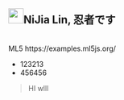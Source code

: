 <h2><img src='https://sprofile.line-scdn.net/0hKvToEWyOFFl5FgPUaxBqJglGFzNaZ01LXHRabxhFTDlNI1taBiVZaB5CSjtHJ1YJACJSN0xFHjp1BWM_Z0DobX4mSm5AIFEMXHhbuQ' width=30 height=30>NiJia Lin, 忍者です</h2><br />ML5 https://examples.ml5js.org/<br /><ul>
<li>123213</li>
<li>456456</li>
</ul>
<blockquote>
<p>HI wlll</p>
</blockquote>
